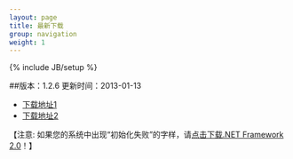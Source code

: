 ```yaml
---
layout: page
title: 最新下载
group: navigation
weight: 1
---
```


{% include JB/setup %}

##版本：1.2.6 更新时间：2013-01-13

  - <a href="http://pan.baidu.com/share/link?shareid=173863&uk=4213912968" target="_blank">下载地址1</a>
  - <a href="http://l2.yunpan.cn/lk/QvKP57Jausyv3" target="_blank">下载地址2</a>
  
【注意: 如果您的系统中出现“初始化失败”的字样，请<a href="http://download.microsoft.com/download/c/6/e/c6e88215-0178-4c6c-b5f3-158ff77b1f38/NetFx20SP2_x86.exe" target="_blank">点击下载.NET Framework 2.0</a>！】
